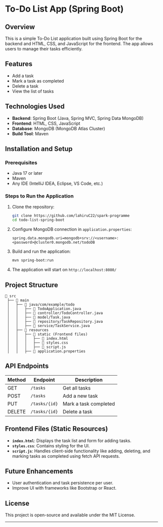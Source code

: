 # To-Do List App (Spring Boot)

## Overview
This is a simple To-Do List application built using Spring Boot for the backend and HTML, CSS, and JavaScript for the frontend. The app allows users to manage their tasks efficiently.

## Features
- Add a task
- Mark a task as completed
- Delete a task
- View the list of tasks

## Technologies Used
- **Backend**: Spring Boot (Java, Spring MVC, Spring Data MongoDB)
- **Frontend**: HTML, CSS, JavaScript
- **Database**: MongoDB (MongoDB Atlas Cluster)
- **Build Tool**: Maven

## Installation and Setup
### Prerequisites
- Java 17 or later
- Maven
- Any IDE (IntelliJ IDEA, Eclipse, VS Code, etc.)

### Steps to Run the Application
1. Clone the repository:
   ```bash
   git clone https://github.com/lahiruC22/spark-programme
   cd todo-list-spring-boot
   ```
2. Configure MongoDB connection in `application.properties`:
   ```properties
   spring.data.mongodb.uri=mongodb+srv://<username>:<password>@cluster0.mongodb.net/todoDB
   ```
3. Build and run the application:
   ```bash
   mvn spring-boot:run
   ```
4. The application will start on `http://localhost:8080/`

## Project Structure
```
📂 src
 ├── 📂 main
 │   ├── 📂 java/com/example/todo
 │   │   ├── 📜 TodoApplication.java
 │   │   ├── 📜 controller/TodoController.java
 │   │   ├── 📜 model/Task.java
 │   │   ├── 📜 repository/TaskRepository.java
 │   │   ├── 📜 service/TaskService.java
 │   ├── 📂 resources
 │   │   ├── 📂 static (Frontend files)
 │   │   │   ├── 📜 index.html
 │   │   │   ├── 📜 styles.css
 │   │   │   ├── 📜 script.js
 │   │   ├── 📜 application.properties
```

## API Endpoints
| Method | Endpoint         | Description            |
|--------|----------------|------------------------|
| GET    | `/tasks`        | Get all tasks          |
| POST   | `/tasks`        | Add a new task         |
| PUT    | `/tasks/{id}`   | Mark a task completed  |
| DELETE | `/tasks/{id}`   | Delete a task          |

## Frontend Files (Static Resources)
- **`index.html`**: Displays the task list and form for adding tasks.
- **`styles.css`**: Contains styling for the UI.
- **`script.js`**: Handles client-side functionality like adding, deleting, and marking tasks as completed using fetch API requests.

## Future Enhancements
- User authentication and task persistence per user.
- Improve UI with frameworks like Bootstrap or React.

## License
This project is open-source and available under the MIT License.

---
